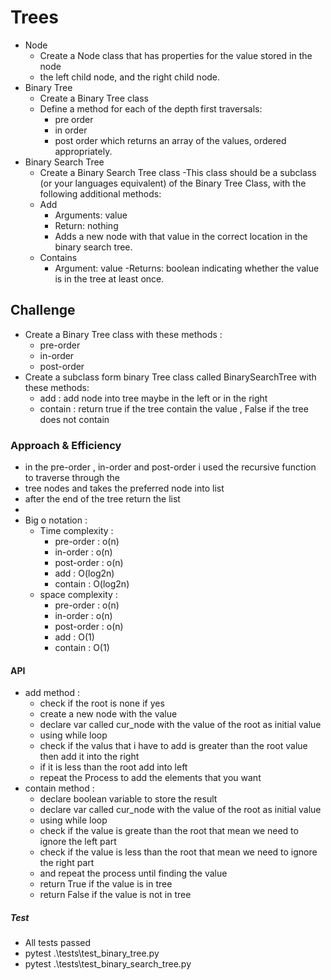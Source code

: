 # Trees
- Node
  - Create a Node class that has properties for the value stored in the node
  - the left child node, and the right child node.
- Binary Tree
  - Create a Binary Tree class
  - Define a method for each of the depth first traversals:
    - pre order
    - in order
    - post order which returns an array of the values, ordered appropriately.
- Binary Search Tree
  - Create a Binary Search Tree class
    -This class should be a subclass (or your languages equivalent) of the Binary Tree Class, with the following additional methods:
  - Add
    - Arguments: value
    - Return: nothing
    - Adds a new node with that value in the correct location in the binary search tree.
  - Contains
    - Argument: value
    -Returns: boolean indicating whether the value is in the tree at least once.


## Challenge
- Create a Binary Tree class with these methods :
  - pre-order 
  - in-order 
  - post-order 
- Create a subclass form binary Tree class called BinarySearchTree with these methods:
  - add : add node into tree maybe in the left or in the right 
  - contain : return true if the tree contain the value , False if the tree does not contain

### Approach & Efficiency
- in the pre-order , in-order and post-order i used the recursive function to traverse through the 
- tree nodes and takes the preferred node into list 
- after the end of the tree return the list 
- 
- Big o notation : 
  - Time complexity :
    - pre-order : o(n)
    - in-order : o(n)
    - post-order : o(n)
    - add : O(log2n)
    - contain : O(log2n)
  - space complexity : 
    - pre-order : o(n)
    - in-order : o(n)
    - post-order : o(n)
    - add : O(1)
    - contain : O(1)
#### API

- add method : 
  - check if the root is none if yes 
  - create a new node with the value 
  - declare var called cur_node with the value of the root as initial value
  - using while loop 
  - check if the valus that i have to add is greater than the root value then add it into the right 
  - if it is less than the root add into left 
  - repeat the Process to add the elements that you want 
- contain method : 
  - declare boolean variable to store the result 
  - declare var called cur_node with the value of the root as initial value
  - using while loop 
  - check if the value is greate than the root that mean we need to ignore the left part
  - check if the value is less than the root that mean we need to ignore the right part
  - and repeat the process until finding the value 
  - return True if the value is in tree 
  - return False if the value is not in tree

##### Test 
- All tests passed
- pytest .\tests\test_binary_tree.py    
- pytest .\tests\test_binary_search_tree.py
